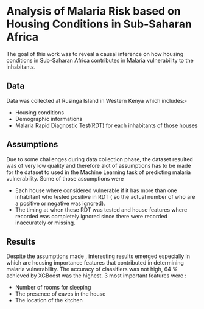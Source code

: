 # Analysis of Malaria Risk based on Housing Conditions in Sub-Saharan Africa

The goal of this work was to reveal a causal inference on how housing conditions in Sub-Saharan Africa contributes in Malaria vulnerability to the inhabitants.

## Data
Data was collected at Rusinga Island in Western Kenya which includes:-
 - Housing conditions
 - Demographic informations
 - Malaria Rapid Diagnostic Test(RDT) for each inhabitants of those houses

## Assumptions

Due to some challenges during data collection phase, the dataset resulted was of very low quality and therefore alot of assumptions has to be made for the dataset to used in the Machine Learning task of predicting malaria vulnerability. Some of those assumptions were

- Each house where considered vulnerable if it has more than one inhabitant who tested positive in RDT ( so the actual number of who are a positive or negative was ignored).
- The timing at when these RDT was tested and house features where recorded was completely ignored since there were recorded inaccurately or missing.

## Results

Despite the assumptions made , interesting results emerged especially in which are housing importance features that contributed in determining malaria vulnerability. The accuracy of classifiers was not high, 64 % achieved by XGBoost was the highest.
3 most important features were :

- Number of rooms for sleeping
- The presence of eaves in the house
- The location of the kitchen






